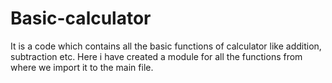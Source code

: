 # Basic-calculator
It is a code which contains all the basic functions of calculator like addition, subtraction etc. Here i have created a module for all the functions from where we import it to the main file.
